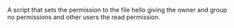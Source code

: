 A script that sets the permission to the file hello giving the owner and group no permissions and other users the read permission.
